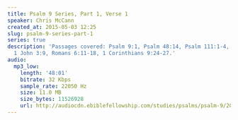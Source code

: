 ```yaml
---
title: Psalm 9 Series, Part 1, Verse 1
speaker: Chris McCann
created_at: 2015-05-03 12:25
slug: psalm-9-series-part-1
series: true
description: 'Passages covered: Psalm 9:1, Psalm 48:14, Psalm 111:1-4, Psalm 119:2-3,10,34,57-58,69,
  1 John 3:9, Romans 6:11-18, 1 Corinthians 9:24-27.'
audio:
  mp3_low:
    length: '48:01'
    bitrate: 32 Kbps
    sample_rate: 22050 Hz
    size: 11.0 MB
    size_bytes: 11526928
    url: http://audiocdn.ebiblefellowship.com/studies/psalms/psalm-9/2015.05.03_McCann_-_Psalm_9_Series_Part_1.mp3
---
```

